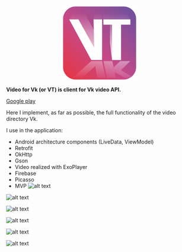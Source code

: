 <p align="center"><img src="logo/1024.png" alt="VideoforVk" height="200px"></p>

**Video for Vk (or VT) is client for Vk video API.** 

[Google play](https://play.google.com/store/apps/details?id=akhmedoff.usman.videoforvk)

Here I implement, as far as possible, the full functionality of the video directory Vk.

I use in the application:

 - Android architecture components (LiveData, ViewModel)
 - Retrofit
 - OkHttp
 - Gson
 - Video realized with ExoPlayer
 - Firebase
 - Picasso
 - MVP
![alt text](https://raw.githubusercontent.com/ukakhmedoff/VideoforVk/master/device-2018-03-10-212659.png)

![alt text](https://raw.githubusercontent.com/ukakhmedoff/VideoforVk/master/device-2018-03-10-212717.png)

![alt text](https://raw.githubusercontent.com/ukakhmedoff/VideoforVk/master/device-2018-03-10-213016.png)

![alt text](https://raw.githubusercontent.com/ukakhmedoff/VideoforVk/master/device-2018-03-10-213320.png)

![alt text](https://raw.githubusercontent.com/ukakhmedoff/VideoforVk/master/device-2018-03-10-213544.png)

![alt text](https://raw.githubusercontent.com/ukakhmedoff/VideoforVk/master/device-2018-03-10-213717.png)
